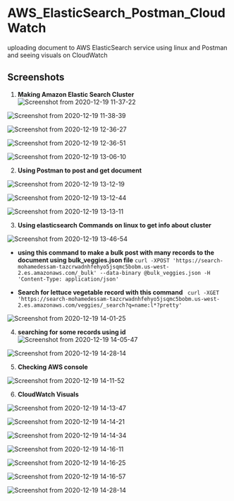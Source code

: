 # AWS_ElasticSearch_Postman_CloudWatch
uploading document to AWS ElasticSearch service using linux and Postman and seeing visuals on CloudWatch

## Screenshots
1. **Making Amazon Elastic Search Cluster**
![Screenshot from 2020-12-19 11-37-22](https://user-images.githubusercontent.com/68178003/102689578-d921b000-4207-11eb-8416-3dd4c64085ba.png)

![Screenshot from 2020-12-19 11-38-39](https://user-images.githubusercontent.com/68178003/102689579-dcb53700-4207-11eb-8c81-2e66a7707dc6.png)

![Screenshot from 2020-12-19 12-36-27](https://user-images.githubusercontent.com/68178003/102689581-e048be00-4207-11eb-97eb-facc4d17e2bf.png)

![Screenshot from 2020-12-19 12-36-51](https://user-images.githubusercontent.com/68178003/102689995-281d1480-420b-11eb-95cc-3edff9e10891.png)

![Screenshot from 2020-12-19 13-06-10](https://user-images.githubusercontent.com/68178003/102689997-2b180500-420b-11eb-8ffb-34b4b2492523.png)

2. **Using Postman to post and get document**

![Screenshot from 2020-12-19 13-12-19](https://user-images.githubusercontent.com/68178003/102690000-2e12f580-420b-11eb-8847-77f400618ab0.png)

![Screenshot from 2020-12-19 13-12-44](https://user-images.githubusercontent.com/68178003/102690002-3408d680-420b-11eb-819a-66083f7f4faf.png)

![Screenshot from 2020-12-19 13-13-11](https://user-images.githubusercontent.com/68178003/102690004-379c5d80-420b-11eb-9e5c-72c50dec0bb0.png)

3. **Using elasticsearch Commands on linux to get info about cluster**

![Screenshot from 2020-12-19 13-46-54](https://user-images.githubusercontent.com/68178003/102690008-3bc87b00-420b-11eb-8cc1-a560ec6cc9b1.png)

* **using this command to make a bulk post with many records to the document using bulk_veggies.json file**
`curl -XPOST 'https://search-mohamedessam-tazcrwadnhfehyo5jsqmc5bobm.us-west-2.es.amazonaws.com/_bulk' --data-binary @bulk_veggies.json -H 'Content-Type: application/json'`

* **Search for lettuce vegetable record with this command**
` curl -XGET 'https://search-mohamedessam-tazcrwadnhfehyo5jsqmc5bobm.us-west-2.es.amazonaws.com/veggies/_search?q=name:l*?pretty'`

![Screenshot from 2020-12-19 14-01-25](https://user-images.githubusercontent.com/68178003/102690013-4125c580-420b-11eb-9b84-487a7ec51d44.png)

4. **searching for some records using id**
![Screenshot from 2020-12-19 14-05-47](https://user-images.githubusercontent.com/68178003/102690015-4551e300-420b-11eb-8eb8-0d3e9df243db.png)

![Screenshot from 2020-12-19 14-28-14](https://user-images.githubusercontent.com/68178003/102690030-5569c280-420b-11eb-9b01-519bc23388fb.png)

5. **Checking AWS console**

![Screenshot from 2020-12-19 14-11-52](https://user-images.githubusercontent.com/68178003/102690018-484cd380-420b-11eb-81b1-2ef3afce8c2f.png)

6. **CloudWatch Visuals**

![Screenshot from 2020-12-19 14-13-47](https://user-images.githubusercontent.com/68178003/102690039-64507500-420b-11eb-940f-a4f330f4a15d.png)

![Screenshot from 2020-12-19 14-14-21](https://user-images.githubusercontent.com/68178003/102690044-703c3700-420b-11eb-8a3d-54d2f48618dd.png)

![Screenshot from 2020-12-19 14-14-34](https://user-images.githubusercontent.com/68178003/102690047-7500eb00-420b-11eb-96cd-f86119e2cfb5.png)

![Screenshot from 2020-12-19 14-16-11](https://user-images.githubusercontent.com/68178003/102690054-792d0880-420b-11eb-831c-5e7252448f60.png)

![Screenshot from 2020-12-19 14-16-25](https://user-images.githubusercontent.com/68178003/102690056-7cc08f80-420b-11eb-9499-ee1d5e7bd87a.png)

![Screenshot from 2020-12-19 14-16-57](https://user-images.githubusercontent.com/68178003/102690058-80541680-420b-11eb-8216-5f18ba7386ef.png)

![Screenshot from 2020-12-19 14-28-14](https://user-images.githubusercontent.com/68178003/102690063-83e79d80-420b-11eb-8731-c7a877664692.png)
